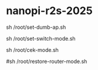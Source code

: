 # nanopi-r2s-2025

sh /root/set-dumb-ap.sh

sh /root/set-switch-mode.sh

sh /root/cek-mode.sh

#sh /root/restore-router-mode.sh
